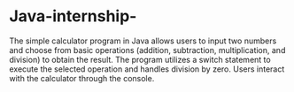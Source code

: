 # Java-internship-
The simple calculator program in Java allows users to input two numbers and choose from basic operations (addition, subtraction, multiplication, and division) to obtain the result. The program utilizes a switch statement to execute the selected operation and handles division by zero. Users interact with the calculator through the console.
